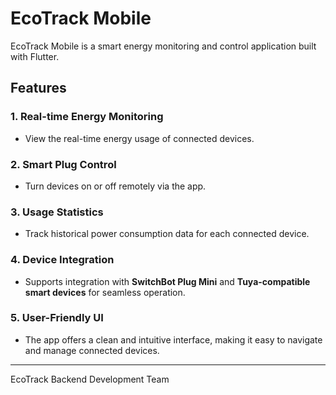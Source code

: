 # EcoTrack Mobile

EcoTrack Mobile is a smart energy monitoring and control application built with Flutter.

## Features

### 1. **Real-time Energy Monitoring**
   - View the real-time energy usage of connected devices.

### 2. **Smart Plug Control**
   - Turn devices on or off remotely via the app.

### 3. **Usage Statistics**
   - Track historical power consumption data for each connected device.

### 4. **Device Integration**
   - Supports integration with **SwitchBot Plug Mini** and **Tuya-compatible smart devices** for seamless operation.

### 5. **User-Friendly UI**
   - The app offers a clean and intuitive interface, making it easy to navigate and manage connected devices.

---

EcoTrack Backend Development Team
